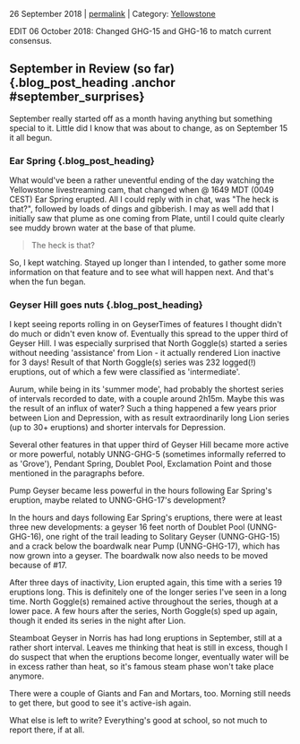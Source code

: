 <p class="date">26 September 2018 | <a href="<!-- PERMALINK -->" title="<!-- PERMALINKTITLE -->">permalink</a> | Category: <a href="/blog/posts/categories.php?category=yellowstone">Yellowstone</a></p>

EDIT 06 October 2018: Changed GHG-15 and GHG-16 to match current consensus.

## September in Review (so far) {.blog_post_heading .anchor #september_surprises}

September really started off as a month having anything but something special to
it. Little did I know that was about to change, as on September 15 it all begun.

### Ear Spring {.blog_post_heading}

What would've been a rather uneventful ending of the day watching the Yellowstone
livestreaming cam, that changed when @ 1649 MDT (0049 CEST) Ear Spring erupted.
All I could reply with in chat, was "The heck is that?", followed by loads of
dings and gibberish. I may as well add that I initially saw that plume as one
coming from Plate, until I could quite clearly see muddy brown water at the base
of that plume.

> The heck is that?

So, I kept watching. Stayed up longer than I intended, to gather some more information
on that feature and to see what will happen next. And that's when the fun began.

### Geyser Hill goes nuts {.blog_post_heading}

I kept seeing reports rolling in on GeyserTimes of features I thought didn't do
much or didn't even know of. Eventually this spread to the upper third of Geyser
Hill. I was especially surprised that North Goggle(s) started a series without
needing 'assistance' from Lion - it actually rendered Lion inactive for 3 days!
Result of that North Goggle(s) series was 232 logged(!) eruptions, out of which
a few were classified as 'intermediate'.

Aurum, while being in its 'summer mode', had probably the shortest series of
intervals recorded to date, with a couple around 2h15m. Maybe this was the result
of an influx of water? Such a thing happened a few years prior between Lion and
Depression, with as result extraordinarily long Lion series (up to 30+ eruptions)
and shorter intervals for Depression.

Several other features in that upper third of Geyser Hill became more active or
more powerful, notably UNNG-GHG-5 (sometimes informally referred to as 'Grove'),
Pendant Spring, Doublet Pool, Exclamation Point and those mentioned in the paragraphs
before.

Pump Geyser became less powerful in the hours following Ear Spring's eruption,
maybe related to UNNG-GHG-17's development?

In the hours and days following Ear Spring's eruptions, there were at least three
new developments: a geyser 16 feet north of Doublet Pool (UNNG-GHG-16), one right
of the trail leading to Solitary Geyser (UNNG-GHG-15) and a crack below the
boardwalk near Pump (UNNG-GHG-17), which has now grown into a geyser. The boardwalk
now also needs to be moved because of #17.

After three days of inactivity, Lion erupted again, this time with a series 19
eruptions long. This is definitely one of the longer series I've seen in a long
time. North Goggle(s) remained active throughout the series, though at a lower
pace. A few hours after the series, North Goggle(s) sped up again, though it
ended its series in the night after Lion.

Steamboat Geyser in Norris has had long eruptions in September, still at a rather
short interval. Leaves me thinking that heat is still in excess, though I do suspect
that when the eruptions become longer, eventually water will be in excess rather
than heat, so it's famous steam phase won't take place anymore.

There were a couple of Giants and Fan and Mortars, too. Morning still needs to
get there, but good to see it's active-ish again.

What else is left to write? Everything's good at school, so not much to report
there, if at all.